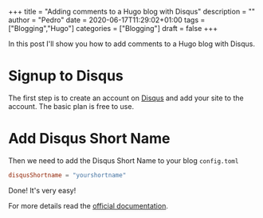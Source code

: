 +++
title = "Adding comments to a Hugo blog with Disqus"
description = ""
author = "Pedro"
date = 2020-06-17T11:29:02+01:00
tags = ["Blogging","Hugo"]
categories = ["Blogging"]
draft = false
+++

In this post I'll show you how to add comments to a Hugo blog with Disqus.

# Signup to Disqus
The first step is to create an account on [Disqus](https://disqus.com/profile/signup/) and add your site to the account.
The basic plan is free to use.

# Add Disqus Short Name
Then we need to add the Disqus Short Name to your blog `config.toml`
```toml
disqusShortname = "yourshortname"
```

Done! It's very easy!

For more details read the [official documentation](https://gohugo.io/content-management/comments/).